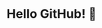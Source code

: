 # Hello GitHub! 👋
<!--
- 👋 Hi, I’m @pleijades
- 👀 I’m interested in ...
- 🌱 I’m currently learning ...
- 💞️ I’m looking to collaborate on ...
- 📫 How to reach me ...

pleijades/pleijades is a ✨ special ✨ repository because its `README.md` (this file) appears on your GitHub profile.
You can click the Preview link to take a look at your changes.
--->

